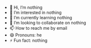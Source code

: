 - 👋 Hi, I’m nothing
- 👀 I’m interested in nothing
- 🌱 I’m currently learning nothing
- 💞️ I’m looking to collaborate on nothing
- 📫 How to reach me by email
- 😄 Pronouns: he
- ⚡ Fun fact: nothing

<!---
twd-shoaib/twd-shoaib is a ✨ special ✨ repository because its `README.md` (this file) appears on your GitHub profile.
You can click the Preview link to take a look at your changes.
--->
